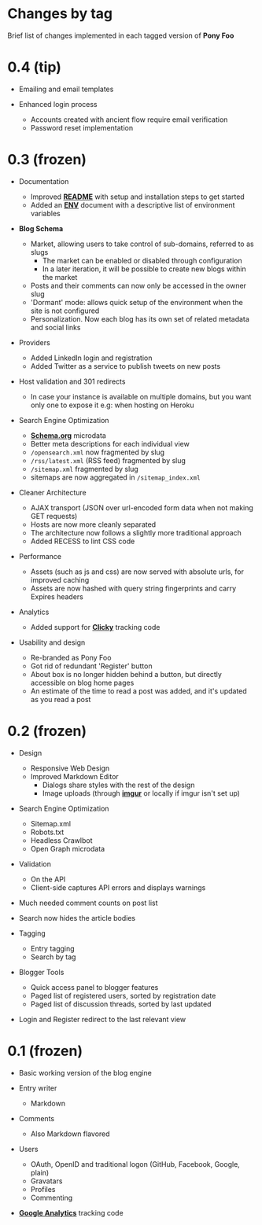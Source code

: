Changes by tag
==============

Brief list of changes implemented in each tagged version of **Pony Foo**



0.4 (tip)
============

- Emailing and email templates

- Enhanced login process
  - Accounts created with ancient flow require email verification
  - Password reset implementation



0.3 (frozen)
============

- Documentation
  - Improved [**README**](/README.md) with setup and installation steps to get started
  - Added an [**ENV**](/ENV.md) document with a descriptive list of environment variables

- **Blog Schema**
  - Market, allowing users to take control of sub-domains, referred to as slugs
    - The market can be enabled or disabled through configuration
    - In a later iteration, it will be possible to create new blogs within the market
  - Posts and their comments can now only be accessed in the owner slug
  - 'Dormant' mode: allows quick setup of the environment when the site is not configured
  - Personalization. Now each blog has its own set of related metadata and social links

- Providers
  - Added LinkedIn login and registration
  - Added Twitter as a service to publish tweets on new posts

- Host validation and 301 redirects
  - In case your instance is available on multiple domains, but you want only one to expose it
    e.g: when hosting on Heroku

- Search Engine Optimization
  - [**Schema.org**](http://schema.org) microdata
  - Better meta descriptions for each individual view
  - `/opensearch.xml` now fragmented by slug
  - `/rss/latest.xml` (RSS feed) fragmented by slug
  - `/sitemap.xml` fragmented by slug
  - sitemaps are now aggregated in `/sitemap_index.xml`

- Cleaner Architecture
  - AJAX transport (JSON over url-encoded form data when not making GET requests)
  - Hosts are now more cleanly separated
  - The architecture now follows a slightly more traditional approach
  - Added RECESS to lint CSS code

- Performance
  - Assets (such as js and css) are now served with absolute urls, for improved caching
  - Assets are now hashed with query string fingerprints and carry Expires headers

- Analytics
  - Added support for [**Clicky**](http://clicky.com/ "Clicky Web Analytics") tracking code

- Usability and design
  - Re-branded as Pony Foo
  - Got rid of redundant 'Register' button
  - About box is no longer hidden behind a button, but directly accessible on blog home pages
  - An estimate of the time to read a post was added, and it's updated as you read a post



0.2 (frozen)
============

- Design
  - Responsive Web Design
  - Improved Markdown Editor
    - Dialogs share styles with the rest of the design
    - Image uploads (through [**imgur**](http://imgur.com/) or locally if imgur isn't set up)
	
- Search Engine Optimization
  - Sitemap.xml
  - Robots.txt
  - Headless Crawlbot
  - Open Graph microdata
  
- Validation
  - On the API
  - Client-side captures API errors and displays warnings

- Much needed comment counts on post list

- Search now hides the article bodies

- Tagging
  - Entry tagging
  - Search by tag

- Blogger Tools
  - Quick access panel to blogger features
  - Paged list of registered users, sorted by registration date
  - Paged list of discussion threads, sorted by last updated

- Login and Register redirect to the last relevant view



0.1 (frozen)
============

- Basic working version of the blog engine

- Entry writer
  - Markdown

- Comments
  - Also Markdown flavored
  
- Users
  - OAuth, OpenID and traditional logon (GitHub, Facebook, Google, plain)
  - Gravatars
  - Profiles
  - Commenting

- [**Google Analytics**](https://www.google.com/analytics) tracking code